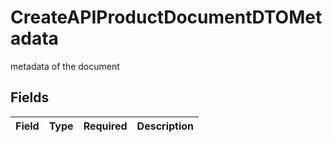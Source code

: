 # CreateAPIProductDocumentDTOMetadata

metadata of the document


## Fields

| Field       | Type        | Required    | Description |
| ----------- | ----------- | ----------- | ----------- |